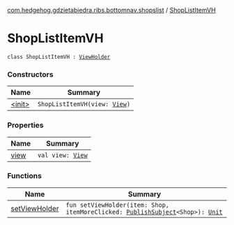 [com.hedgehog.gdzietabiedra.ribs.bottomnav.shopslist](../index.md) / [ShopListItemVH](./index.md)

# ShopListItemVH

`class ShopListItemVH : `[`ViewHolder`](https://developer.android.com/reference/android/support/v7/widget/RecyclerView/ViewHolder.html)

### Constructors

| Name | Summary |
|---|---|
| [&lt;init&gt;](-init-.md) | `ShopListItemVH(view: `[`View`](https://developer.android.com/reference/android/view/View.html)`)` |

### Properties

| Name | Summary |
|---|---|
| [view](view.md) | `val view: `[`View`](https://developer.android.com/reference/android/view/View.html) |

### Functions

| Name | Summary |
|---|---|
| [setViewHolder](set-view-holder.md) | `fun setViewHolder(item: Shop, itemMoreClicked: `[`PublishSubject`](http://reactivex.io/RxJava/javadoc/io/reactivex/subjects/PublishSubject.html)`<Shop>): `[`Unit`](https://kotlinlang.org/api/latest/jvm/stdlib/kotlin/-unit/index.html) |
